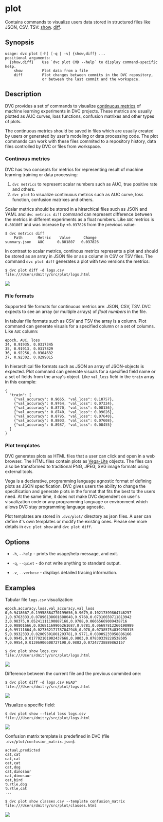 # plot

Contains commands to visualize users data stored in structured files like JSON,
CSV, TSV: [show](/doc/command-reference/plot/show).
[diff](/doc/command-reference/plot/diff).

## Synopsis

```usage
usage: dvc plot [-h] [-q | -v] {show,diff} ...
positional arguments:
  {show,diff}    Use `dvc plot CMD --help` to display command-specific help.
    show         Plot data from a file
    diff         Plot changes between commits in the DVC repository,
                 or between the last commit and the workspace.
```

## Description

DVC provides a set of commands to visualize
[continuous metrics](/doc/command-reference/plot#continous-metrics) of machine
learning experiments in <abbr>DVC projects</abbr>. These metrics are usually
plotted as AUC curves, loss functions, confusion matrixes and other types of
plots.

The continuous metrics should be saved in files which are usually created by
users or generated by user's modeling or data processing code. The plot commands
can work with these files commited to a repository history, data files
controlled by DVC or files from workspace.

### Continous metrics

DVC has two concepts for metrics for representing result of machine learning
training or data processing:

1. `dvc metrics` to represent scalar numbers such as AUC, true positive rate and
   others.
2. `dvc plot` to visualize continuous metrics such as AUC curve, loss function,
   confusion matrixes and others.

Scalar metrics should be stored in a hirarchical files such as JSON and YAML and
`dvc metrics diff` command can represent difference between the metrics in
different experiments as a float numbers. Like `AUC` metrics is `0.801807` and
was increase by `+0.037826` from the previous value:

```dvc
$ dvc metrics diff
    Path       Metric    Value      Change
summary.json   AUC      0.801807   0.037826
```

In contrast to scalar metrics, continous metrics represents a plot and should be
stored as an array in JSON file or as a column in CSV or TSV files. The command
`dvc plot diff` generates a plot with two versions the metrics:

```dvc
$ dvc plot diff -d logs.csv
file:///Users/dmitry/src/plot/logs.html
```

![](/img/plot_auc.svg)

### File formats

Supported file formats for continuous metrics are: JSON, CSV, TSV. DVC expects
to see an array (or multiple arrays) of _float numbers_ in the file.

In tabular file formats such as CSV and TSV the array is a column. Plot command
can generate visuals for a specified column or a set of columns. Like `AUC`
column:

```
epoch, AUC, loss
34, 0.91935, 0.0317345
35, 0.91913, 0.0317829
36, 0.92256, 0.0304632
37, 0.92302, 0.0299015
```

In hierarchical file formats such as JSON an array of JSON-objects is expected.
Plot command can generate visuals for a specified field name or a set of fields
from the array's object. Like `val_loss` field in the `train` array in this
example:

```
{
  "train": [
    {"val_accuracy": 0.9665, "val_loss": 0.10757},
    {"val_accuracy": 0.9764, "val_loss": 0.07324},
    {"val_accuracy": 0.8770, "val_loss": 0.08136},
    {"val_accuracy": 0.8740, "val_loss": 0.09026},
    {"val_accuracy": 0.8795, "val_loss": 0.07640},
    {"val_accuracy": 0.8803, "val_loss": 0.07608},
    {"val_accuracy": 0.8987, "val_loss": 0.08455}
  ]
}
```

### Plot templates

DVC generates plots as HTML files that a user can click and open in a web
browser. The HTML files contain plots as [Vega-Lite](https://vega.github.io/)
objects. The files can also be transformed to traditional PNG, JPEG, SVG image
formats using external tools.

Vega is a declarative, programming language agnostic format of defining plots as
JSON specification. DVC gives users the ability to change the specification and
generate plots in the format that fits the best to the users need. At the same
time, it does not make DVC dependent on user's visualization code or any
programming language or environment which allows DVC stay programming language
agnostic.

Plot templates are stored in `.dvc/plot/` directory as json files. A user can
define it's own templates or modify the existing ones. Please see more details
in `dvc plot show` and `dvc plot diff`.

## Options

- `-h`, `--help` - prints the usage/help message, and exit.

- `-q`, `--quiet` - do not write anything to standard output.

- `-v`, `--verbose` - displays detailed tracing information.

## Examples

Tabular file `logs.csv` visualization:

```
epoch,accuracy,loss,val_accuracy,val_loss
0,0.9418667,0.19958884770199656,0.9679,0.10217399864746257
1,0.9763333,0.07896138601688048,0.9768,0.07310650711813942
2,0.98375,0.05241111190887168,0.9788,0.06665669009438716
3,0.98801666,0.03681169906261687,0.9781,0.06697812260198989
4,0.99111664,0.027362171787042946,0.978,0.07385754839298315
5,0.9932333,0.02069501801203781,0.9771,0.08009233058886166
6,0.9945,0.017702101902437668,0.9803,0.07830339228538505
7,0.9954,0.01396906608727198,0.9802,0.07247738889862157
```

```dvc
$ dvc plot show logs.csv
file:///Users/dmitry/src/plot/logs.html
```

![](/img/plot_show.svg)

Difference between the current file and the previous commited one:

```dvc
$ dvc plot diff -d logs.csv HEAD^
file:///Users/dmitry/src/plot/logs.html
```

![](/img/plot_diff.svg)

Visualize a specific field:

```dvc
$ dvc plot show --field loss logs.csv
file:///Users/dmitry/src/plot/logs.html
```

![](/img/plot_show_field.svg)

Confusion matrix template is predefined in DVC (file
`.dvc/plot/confusion_matrix.json`):

```csv
actual,predicted
cat,cat
cat,cat
cat,cat
cat,dog
cat,dinosaur
cat,dinosaur
cat,bird
turtle,dog
turtle,cat
...
```

```dvc
$ dvc plot show classes.csv --template confusion_matrix
file:///Users/dmitry/src/plot/classes.html
```

![](/img/plot_show_confusion.svg)
